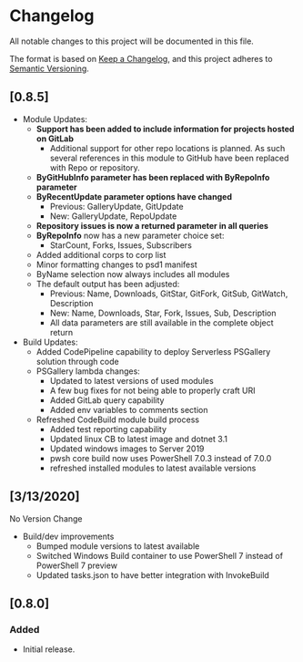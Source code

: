 # Changelog

All notable changes to this project will be documented in this file.

The format is based on [Keep a Changelog](https://keepachangelog.com/en/1.0.0/),
and this project adheres to [Semantic Versioning](https://semver.org/spec/v2.0.0.html).

## [0.8.5]

- Module Updates:
  - **Support has been added to include information for projects hosted on GitLab**
    - Additional support for other repo locations is planned. As such several references in this module to GitHub have been replaced with Repo or repository.
  - **ByGitHubInfo parameter has been replaced with ByRepoInfo parameter**
  - **ByRecentUpdate parameter options have changed**
    - Previous: GalleryUpdate, GitUpdate
    - New: GalleryUpdate, RepoUpdate
  - **Repository issues is now a returned parameter in all queries**
  - **ByRepoInfo** now has a new parameter choice set:
    - StarCount, Forks, Issues, Subscribers
  - Added additional corps to corp list
  - Minor formatting changes to psd1 manifest
  - ByName selection now always includes all modules
  - The default output has been adjusted:
    - Previous: Name, Downloads, GitStar, GitFork, GitSub, GitWatch, Description
    - New: Name, Downloads, Star, Fork, Issues, Sub, Description
    - All data parameters are still available in the complete object return
- Build Updates:
  - Added CodePipeline capability to deploy Serverless PSGallery solution through code
  - PSGallery lambda changes:
    - Updated to latest versions of used modules
    - A few bug fixes for not being able to properly craft URI
    - Added GitLab query capability
    - Added env variables to comments section
  - Refreshed CodeBuild module build process
    - Added test reporting capability
    - Updated linux CB to latest image and dotnet 3.1
    - Updated windows images to Server 2019
    - pwsh core build now uses PowerShell 7.0.3 instead of 7.0.0
    - refreshed installed modules to latest available versions

## [3/13/2020]

No Version Change

- Build/dev improvements
  - Bumped module versions to latest available
  - Switched Windows Build container to use PowerShell 7 instead of PowerShell 7 preview
  - Updated tasks.json to have better integration with InvokeBuild

## [0.8.0]

### Added

- Initial release.
